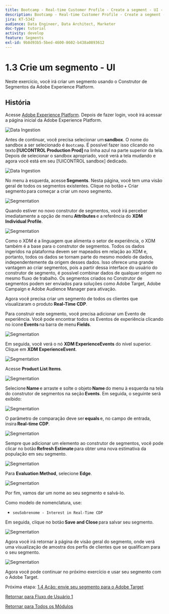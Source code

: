```yaml
---
title: Bootcamp - Real-time Customer Profile - Create a segment - UI - Brazil
description: Bootcamp - Real-time Customer Profile - Create a segment - UI - Brazil
jira: KT-5342
audience: Data Engineer, Data Architect, Marketer
doc-type: tutorial
activity: develop
feature: Segments
exl-id: 9b8d93b5-5bed-4600-8602-b438a0893612
---
```

# 1.3 Crie um segmento - UI

Neste exercício, você irá criar um segmento usando o Construtor de Segmentos da Adobe Experience Platform.

## História

Acesse [Adobe Experience Platform](https://experience.adobe.com/platform). Depois de fazer login, você irá acessar a página inicial da Adobe Experience Platform.

![Data Ingestion](./images/home.png)

Antes de continuar, você precisa selecionar um **sandbox**. O nome do sandbox a ser selecionado é ``Bootcamp``. É possível fazer isso clicando no texto **[!UICONTROL Production Prod]** na linha azul na parte superior da tela. Depois de selecionar o sandbox apropriado, você verá a tela mudando e agora você está em seu [!UICONTROL sandbox] dedicado. 

![Data Ingestion](./images/sb1.png)

No menu à esquerda, acesse **Segments**. Nesta página, você tem uma visão geral de todos os segmentos existentes. Clique no botão + Criar segmento para começar a criar um novo segmento. 

![Segmentation](./images/menuseg.png)

Quando estiver no novo construtor de segmentos, você irá perceber imediatamente a opção de menu **Attributes** e a referência do **XDM Individual Profile**. 

![Segmentation](./images/segmentationui.png)

Como o XDM é a linguagem que alimenta o setor de experiência, o XDM também é a base para o construtor de segmentos. Todos os dados ingeridos na plataforma devem ser mapeados em relação ao XDM e, portanto, todos os dados se tornam parte do mesmo modelo de dados, independentemente da origem desses dados. Isso oferece uma grande vantagem ao criar segmentos, pois a partir dessa interface do usuário do construtor de segmento, é possível combinar dados de qualquer origem no mesmo fluxo de trabalho. Os segmentos criados no Construtor de segmentos podem ser enviados para soluções como Adobe Target, Adobe Campaign e Adobe Audience Manager para ativação.

Agora você precisa criar um segmento de todos os clientes que visualizaram o produto **Real-Time CDP**.

Para construir este segmento, você precisa adicionar um Evento de experiência. Você pode encontrar todos os Eventos de experiência clicando no ícone **Events** na barra de menu **Fields**. 

![Segmentation](./images/findee.png)

Em seguida, você verá o nó **XDM ExperienceEvents** do nível superior. Clique em **XDM ExperienceEvent**. 

![Segmentation](./images/see.png)

Acesse **Product List Items**.

![Segmentation](./images/plitems.png)

Selecione **Name** e arraste e solte o objeto **Name** do menu à esquerda na tela do construtor de segmentos na seção **Events**. Em seguida, o seguinte será exibido: 

![Segmentation](./images/eewebpdtlname.png)

O parâmetro de comparação deve ser **equals** e, no campo de entrada, insira **Real-time CDP**.

![Segmentation](./images/pv.png)

Sempre que adicionar um elemento ao construtor de segmentos, você pode clicar no botão **Refresh Estimate** para obter uma nova estimativa da população em seu segmento. 

![Segmentation](./images/refreshest.png)

Para **Evaluation Method**, selecione **Edge**.

![Segmentation](./images/evedge.png)

Por fim, vamos dar um nome ao seu segmento e salvá-lo. 

Como modelo de nomenclatura, use:

- `seuSobrenome - Interest in Real-Time CDP`

Em seguida, clique no botão **Save and Close** para salvar seu segmento. 

![Segmentation](./images/segmentname.png)

Agora você irá retornar à página de visão geral do segmento, onde verá uma visualização de amostra dos perfis de clientes que se qualificam para o seu segmento.

![Segmentation](./images/savedsegment.png)

Agora você pode continuar no próximo exercício e usar seu segmento com o Adobe Target.

Próxima etapa: [1.4 Ação: envie seu segmento para o Adobe Target](./ex4.md)

[Retornar para Fluxo de Usuário 1](./uc1.md)

[Retornar para Todos os Módulos](../../overview.md)
